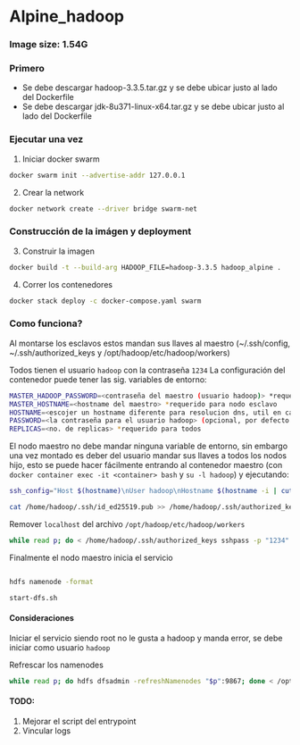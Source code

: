 # Alpine_hadoop

### Image size: 1.54G

### Primero

- Se debe descargar hadoop-3.3.5.tar.gz y se debe ubicar justo al lado del Dockerfile
- Se debe descargar jdk-8u371-linux-x64.tar.gz y se debe ubicar justo al lado del Dockerfile

### Ejecutar una vez

1. Iniciar docker swarm

```bash
docker swarm init --advertise-addr 127.0.0.1
```

2. Crear la network

```bash
docker network create --driver bridge swarm-net
```

### Construcción de la imágen y deployment

3. Construir la imagen

```bash
docker build -t --build-arg HADOOP_FILE=hadoop-3.3.5 hadoop_alpine .
```

4. Correr los contenedores

```bash
docker stack deploy -c docker-compose.yaml swarm
```

### Como funciona?

Al montarse los esclavos estos mandan sus llaves al maestro (~/.ssh/config, ~/.ssh/authorized_keys y /opt/hadoop/etc/hadoop/workers)

Todos tienen el usuario `hadoop` con la contraseña `1234`
La configuración del contenedor puede tener las sig. variables de entorno:

```bash
MASTER_HADOOP_PASSWORD=<contraseña del maestro (usuario hadoop)> *requerido para nodo esclavo
MASTER_HOSTNAME=<hostname del maestro> *requerido para nodo esclavo
HOSTNAME=<escojer un hostname diferente para resolucion dns, util en caso de usar servicios> (opcional, tiene el valor del hostname del contenedor por defecto)
PASSWORD=<la contraseña para el usuario hadoop> (opcional, por defecto es 1234. Procura que la contraseña sea la misma para todos los nodos esclavo)
REPLICAS=<no. de replicas> *requerido para todos
```

El nodo maestro no debe mandar ninguna variable de entorno, sin embargo una vez montado es deber del usuario mandar sus llaves a todos los nodos hijo, esto se puede hacer fácilmente entrando al contenedor maestro (con `docker container exec -it <container> bash` y `su -l hadoop`) y ejecutando:

```bash
ssh_config="Host $(hostname)\nUser hadoop\nHostname $(hostname -i | cut -d ' ' -f 1)"; echo -e $ssh_config >> /home/hadoop/.ssh/config

cat /home/hadoop/.ssh/id_ed25519.pub >> /home/hadoop/.ssh/authorized_keys

```

Remover `localhost` del archivo `/opt/hadoop/etc/hadoop/workers`

```bash
while read p; do < /home/hadoop/.ssh/authorized_keys sshpass -p "1234" ssh -o StrictHostkeyChecking=no "$p" 'cat >> /home/hadoop/.ssh/authorized_keys'; < /home/hadoop/.ssh/config sshpass -p "1234" ssh -o StrictHostkeyChecking=no "$p" 'cat >> /home/hadoop/.ssh/config'; done < /opt/hadoop/etc/hadoop/workers

```

Finalmente el nodo maestro inicia el servicio

```bash

hdfs namenode -format

start-dfs.sh

```

#### Consideraciones

Iniciar el servicio siendo root no le gusta a hadoop y manda error, se debe iniciar como usuario `hadoop`

Refrescar los namenodes

```bash
while read p; do hdfs dfsadmin -refreshNamenodes "$p":9867; done < /opt/hadoop/etc/hadoop/workers
```

#### TODO:

1. Mejorar el script del entrypoint
2. Vincular logs
